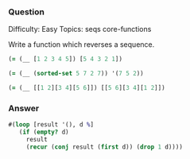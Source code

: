 ### Question

Difficulty:	Easy
Topics:	seqs core-functions


Write a function which reverses a sequence.

```clojure
(= (__ [1 2 3 4 5]) [5 4 3 2 1])

(= (__ (sorted-set 5 7 2 7)) '(7 5 2))

(= (__ [[1 2][3 4][5 6]]) [[5 6][3 4][1 2]])
```

### Answer

```clojure
#(loop [result '(), d %] 
   (if (empty? d) 
     result 
     (recur (conj result (first d)) (drop 1 d))))
```
